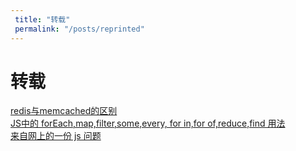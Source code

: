 ```yaml
---
 title: "转载"
 permalink: "/posts/reprinted"
---
```


# 转载

[redis与memcached的区别](/archives/22758)    
[JS中的 forEach,map,filter,some,every, for in,for of,reduce,find 用法](/archives/27879)    
[来自网上的一份 js 问题](/archives/27918)    
